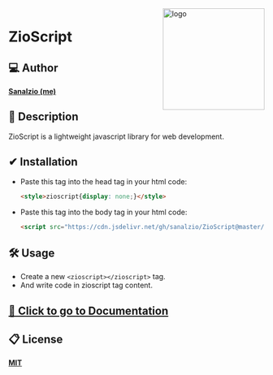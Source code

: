 <img src="https://github.com/sanalzio/ZioScript/blob/master/docs/icon-upsize.png?raw=true" alt="logo" align="right" width=200 />

# ZioScript

## 💻 Author
[**Sanalzio (me)**](https://sanalzio.github.io/)

## 💬 Description
ZioScript is a lightweight javascript library for web development.

## ✔ Installation
- Paste this tag into the head tag in your html code:
    ```html
    <style>zioscript{display: none;}</style>
    ```
- Paste this tag into the body tag in your html code:
    ```html
    <script src="https://cdn.jsdelivr.net/gh/sanalzio/ZioScript@master/index.js"></script>
    ```


## 🛠 Usage
- Create a new `<zioscript></zioscript>` tag.
- And write code in zioscript tag content.

## [📙 Click to go to Documentation](https://sanalzio.github.io/ZioScript/doc.html)

## 📋 License
[**MIT**](https://raw.githubusercontent.com/sanalzio/ZioScript/master/LICENSE)
